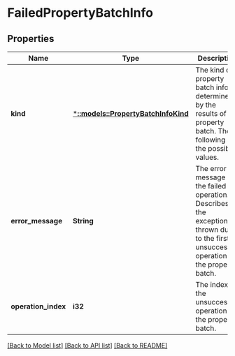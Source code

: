# FailedPropertyBatchInfo

## Properties
Name | Type | Description | Notes
------------ | ------------- | ------------- | -------------
**kind** | [***::models::PropertyBatchInfoKind**](PropertyBatchInfoKind.md) | The kind of property batch info, determined by the results of a property batch. The following are the possible values. | [default to null]
**error_message** | **String** | The error message of the failed operation. Describes the exception thrown due to the first unsuccessful operation in the property batch. | [optional] [default to null]
**operation_index** | **i32** | The index of the unsuccessful operation in the property batch. | [optional] [default to null]

[[Back to Model list]](../README.md#documentation-for-models) [[Back to API list]](../README.md#documentation-for-api-endpoints) [[Back to README]](../README.md)


